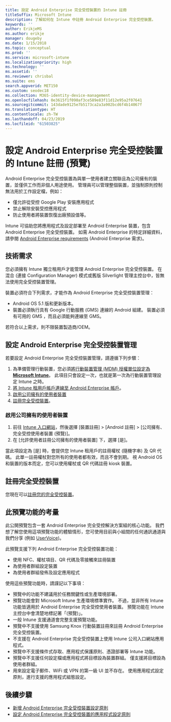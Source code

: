 ```yaml
---
title: 設定 Android Enterprise 完全受控裝置的 Intune 註冊
titleSuffix: Microsoft Intune
description: 了解如何在 Intune 中註冊 Android Enterprise 完全受控裝置。
keywords: ''
author: ErikjeMS
ms.author: erikje
manager: dougeby
ms.date: 1/15/2018
ms.topic: conceptual
ms.prod: ''
ms.service: microsoft-intune
ms.localizationpriority: high
ms.technology: ''
ms.assetid: ''
ms.reviewer: chrisbal
ms.suite: ems
search.appverid: MET150
ms.custom: seodec18
ms.collection: M365-identity-device-management
ms.openlocfilehash: 0e3615f1f090af3ce589e83f11d12e95a2f07641
ms.sourcegitcommit: 143dade9125e7b5173ca2a3a902bcd6f4b14067f
ms.translationtype: HT
ms.contentlocale: zh-TW
ms.lasthandoff: 04/23/2019
ms.locfileid: "61503825"
---
```

# <a name="set-up-intune-enrollment-of-android-enterprise-fully-managed-devices-preview"></a>設定 Android Enterprise 完全受控裝置的 Intune 註冊 (預覽)

Android Enterprise 完全受控裝置為與單一使用者建立關聯且為公司擁有的裝置，並僅供工作而非個人用途使用。 管理員可以管理整個裝置，並強制原則控制無法用於工作設定檔，例如：
- 僅允許從受控 Google Play 安裝應用程式
- 禁止解除安裝受控應用程式
- 防止使用者將裝置恢復出廠預設值等。

Intune 可協助您將應用程式及設定部署至 Android Enterprise 裝置，包含 Android Enterprise 完全受控裝置。 如需 Android Enterprise 的特定詳細資料，請參閱 [Android Enterprise requirements](https://support.google.com/work/android/answer/6174145?hl=en&ref_topic=6151012) (Android Enterprise 需求)。

## <a name="technical-requirements"></a>技術需求

您必須擁有 Intune 獨立租用戶才能管理 Android Enterprise 完全受控裝置。 在混合 (連接 Configuration Manager) 模式或舊版 Silverlight 管理主控台中，皆無法使用完全受控裝置管理。

裝置必須符合下列需求，才能作為 Android Enterprise 完全受控裝置管理：

- Android OS 5.1 版和更新版本。
- 裝置必須執行具有 Google 行動服務 (GMS) 連線的 Android 組建。 裝置必須有可用的 GMS ，而且必須能夠連線至 GMS。

若符合以上需求，則不限裝置製造商/OEM。

## <a name="set-up-android-enterprise-fully-managed-device-management"></a>設定 Android Enterprise 完全受控裝置管理

若要設定 Android Enterprise 完全受控裝置管理，請遵循下列步驟：

1. 為準備管理行動裝置，您必須[將行動裝置管理 (MDM) 授權單位設定為 **Microsoft Intune**](mdm-authority-set.md)。 此項目只會設定一次，也就是第一次為行動裝置管理設定 Intune 之時。
2. [將 Intune 租用戶帳戶連線至 Android Enterprise 帳戶](connect-intune-android-enterprise.md)。
3. [啟用公司擁有的使用者裝置](#enable-corporate-owned-user-devices)
4. [註冊完全受控裝置](#enroll-the-fully-managed-devices)。

### <a name="enable-corporate-owned-user-devices"></a>啟用公司擁有的使用者裝置

1. 前往 [Intune 入口網站](https://portal.azure.com)，然後選擇 [裝置註冊] > [Android 註冊] > [公司擁有、完全受控使用者裝置 (預覽)]。
2. 在 [允許使用者註冊公司擁有的使用者裝置] 下，選擇 [是]。

當此項設定為 [是] 時，會提供您 Intune 租用戶的註冊權杖 (隨機字串) 及 QR 代碼。 此單一註冊權杖對您所有的使用者都有效，而且不會到期。 視 Android OS 和裝置的版本而定，您可以使用權杖或 QR 代碼註冊 kiosk 裝置。

## <a name="enroll-the-fully-managed-devices"></a>註冊完全受控裝置
您現在可以[註冊您的完全受控裝置](android-dedicated-devices-fully-managed-enroll.md)。

## <a name="considerations-for-this-preview-feature"></a>此預覽功能的考量
此公開預覽包含一套 Android Enterprise 完全受控解決方案組的核心功能。 我們想了解您使用這項預覽功能的體驗情形，您可使用目前與小組間的任何通訊通道與我們分享 (例如 [UserVoice](https://microsoftintune.uservoice.com/forums/291681-ideas?category_id=210853))。

此預覽支援下列 Android Enterprise 完全受控裝置功能：
- 使用 NFC、權杖項目、QR 代碼及零接觸來註冊裝置
- 為使用者群組設定裝置
- 為使用者群組發佈及設定應用程式


使用這些預覽功能時，請謹記以下事項：
- 預覽中的功能不建議用於任務關鍵性或生產環境部署。 
- 預覽功能會對 Microsoft Intune 生產環境標準實作。 不過，並非所有 Intune 功能皆適用於 Android Enterprise 完全受控使用者裝置。 預覽功能在 Intune 主控台中會清楚地標記著「(預覽)」。 
- 一般 Intune 支援通道會完整支援預覽功能。
- 預覽中不支援使用 Samsung Knox 行動裝置註冊來註冊 Android Enterprise 完全受控裝置。 
- 不支援在 Android Enterprise 完全受控裝置上使用 Intune 公司入口網站應用程式。 
- 預覽中不支援條件式存取、應用程式保護原則、憑證部署等 Intune 功能。 
- 預覽中不支援任何設定檔或應用程式將目標設為裝置群組。 僅支援將目標設為使用者群組。 
- 用來設定電子郵件、WiFi 或 VPN 的第一級 UI 並不存在。 使用應用程式設定原則，進行支援的應用程式組態設定。

## <a name="next-steps"></a>後續步驟
- [新增 Android Enterprise 完全受控裝置設定原則](device-restrictions-android-for-work.md#device-owner-only)
- [設定 Android Enterprise 完全受控裝置的應用程式設定原則](app-configuration-policies-use-android.md)

